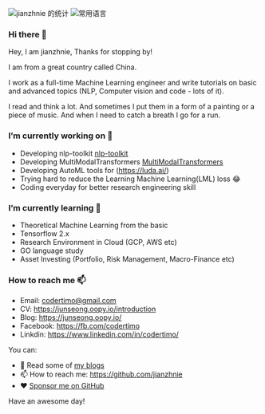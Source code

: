 ![jianzhnie 的统计](https://github-readme-stats.vercel.app/api?username=jianzhnie&count_private=true&show_icons=true&theme=radical)
![常用语言](https://github-readme-stats.vercel.app/api/top-langs/?username=jianzhnie&layout=compact)

### Hi there 👋
Hey, I am jianzhnie, Thanks for stopping by!

I am from a great country called China.

I work as a full-time Machine Learning engineer and write tutorials on basic and advanced topics (NLP, Computer vision and code - lots of it).

I read and think a lot. And sometimes I put them in a form of a painting or a piece of music. And when I need to catch a breath I go for a run.

### I’m currently working on 🔭 

- Developing nlp-toolkit [nlp-toolkit ](https://luda.ai/)
- Developing MultiModalTransformers [MultiModalTransformers ](https://luda.ai/)
- Developing AutoML tools for (https://luda.ai/)
- Trying hard to reduce the Learning Machine Learning(LML) loss 😂
- Coding everyday for better research engineering skill

### I’m currently learning 🌱

- Theoretical Machine Learning from the basic
- Tensorflow 2.x
- Research Environment in Cloud (GCP, AWS etc)
- GO language study
- Asset Investing (Portfolio, Risk Management, Macro-Finance etc)

### How to reach me 📫

- Email: [codertimo@gmail.com](mailto:codertimo@gmail.com)
- CV: https://junseong.oopy.io/introduction
- Blog: https://junseong.oopy.io/
- Facebook: https://fb.com/codertimo
- Linkdin: https://www.linkedin.com/in/codertimo/

You can:
- 📖  Read some of [my blogs](https://www.zhihu.com/column/fengnie) 
- 📫 How to reach me: https://github.com/jianzhnie
- ❤️ [Sponsor me on GitHub](https://github.com/sponsors/jianzhnie)


Have an awesome day!
